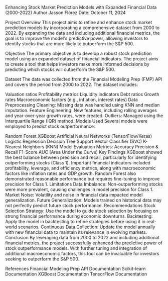 Enhancing Stock Market Prediction Models with Expanded Financial Data (2000-2022)
Author
Jasson Flórez
Date: October 11, 2024

Project Overview
This project aims to refine and enhance stock market prediction models by incorporating a comprehensive dataset from 2000 to 2022. By expanding the data and including additional financial metrics, the goal is to improve the model's predictive power, allowing investors to identify stocks that are more likely to outperform the S&P 500.

Objective
The primary objective is to develop a robust stock prediction model using an expanded dataset of financial indicators. The project aims to create a tool that helps investors make more informed decisions by predicting which stocks will outperform the S&P 500.

Dataset
The data was collected from the Financial Modeling Prep (FMP) API and covers the period from 2000 to 2022. The dataset includes:

Valuation ratios
Profitability metrics
Liquidity indicators
Debt ratios
Growth rates
Macroeconomic factors (e.g., inflation, interest rates)
Data Preprocessing
Cleaning: Missing data was handled using KNN and median imputation.
Feature Engineering: New features, including rolling averages and year-over-year growth rates, were created.
Outliers: Managed using the Interquartile Range (IQR) method.
Models Used
Several models were employed to predict stock outperformance:

Random Forest
XGBoost
Artificial Neural Networks (TensorFlow/Keras)
Logistic Regression
Decision Tree
Support Vector Classifier (SVC)
K-Nearest Neighbors (KNN)
Model Evaluation Metrics:
Accuracy
Precision & Recall
F1-Score
AUC (Area Under the Curve)
Key Findings
XGBoost showed the best balance between precision and recall, particularly for identifying outperforming stocks (Class 1).
Important financial indicators included profitability, leverage, and efficiency metrics, along with macroeconomic factors like inflation rates and GDP growth.
Random Forest also demonstrated reasonable performance but requires fine-tuning to improve precision for Class 1.
Limitations
Data Imbalance: Non-outperforming stocks were more prevalent, causing challenges in model precision for Class 1.
Market Noise: Volatility and noise in financial data impacted model generalization.
Future Generalization: Models trained on historical data may not perfectly predict future stock performance.
Recommendations
Stock Selection Strategy: Use the model to guide stock selection by focusing on strong financial performance during economic downturns.
Backtesting: Apply the model in backtesting to refine strategies before using it in real-world scenarios.
Continuous Data Collection: Update the model annually with new financial data to maintain its relevance in evolving markets.
Conclusion
By leveraging data from 2000 to 2022 and including additional financial metrics, the project successfully enhanced the predictive power of stock outperformance models. With further tuning and integration of additional macroeconomic factors, this tool can be invaluable for investors seeking to outperform the S&P 500.

References
Financial Modeling Prep API Documentation
Scikit-learn Documentation
XGBoost Documentation
TensorFlow Documentation
